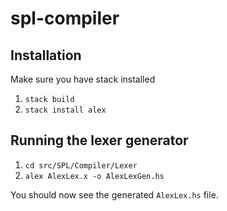 # spl-compiler

## Installation

Make sure you have stack installed

1. `stack build`
2. `stack install alex`

## Running the lexer generator

1. `cd src/SPL/Compiler/Lexer`
2. `alex AlexLex.x -o AlexLexGen.hs `

You should now see the generated `AlexLex.hs` file.
